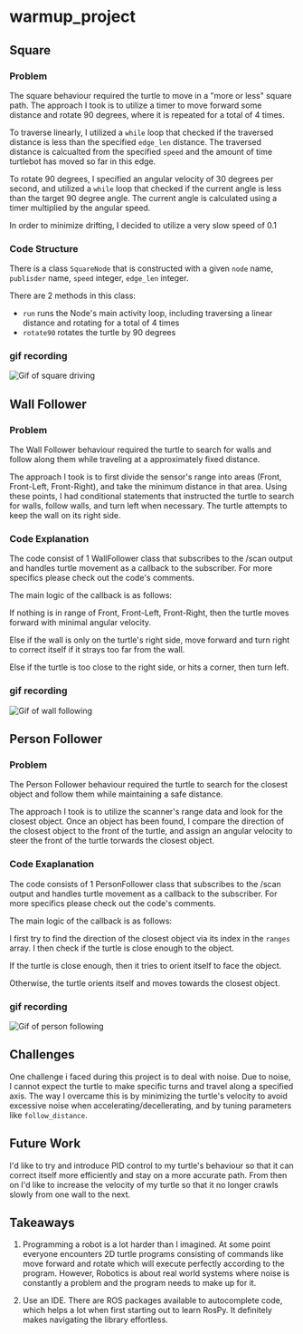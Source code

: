 # warmup_project

## Square

### Problem

The square behaviour required the turtle to move in a "more or less" square path. The approach I took is to utilize a timer to move forward some distance and rotate 90 degrees, where it is repeated for a total of 4 times. 

To traverse linearly, I utilized a `while` loop that checked if the traversed distance is less than the specified `edge_len` distance. The traversed distance is calcualted from the specified `speed` and the amount of time turtlebot has moved so far in this edge.

To rotate 90 degrees, I specified an angular velocity of 30 degrees per second, and utilized a `while` loop that checked if the current angle is less than the target 90 degree angle. The current angle is calculated using a timer multiplied by the angular speed. 

In order to minimize drifting, I decided to utilize a very slow speed of 0.1

### Code Structure

There is a class `SquareNode` that is constructed with a given `node` name, `publisder` name, `speed` integer, `edge_len` integer. 

There are 2 methods in this class:

- `run` runs the Node's main activity loop, including traversing a linear distance and rotating for a total of 4 times 
- `rotate90` rotates the turtle by 90 degrees


### gif recording

![Gif of square driving](./gifs/square.gif)


## Wall Follower

### Problem

The Wall Follower behaviour required the turtle to search for walls and follow along them while traveling at a approximately fixed distance. 

The approach I took is to first divide the sensor's range into areas (Front, Front-Left, Front-Right), and take the minimum distance in that area. Using these points, I had conditional statements that instructed the turtle to search for walls, follow walls, and turn left when necessary. The turtle attempts to keep the wall on its right side. 


### Code Explanation

The code consist of 1 WallFollower class that subscribes to the /scan output and handles turtle movement as a callback to the subscriber. For more specifics please check out the code's comments. 

The main logic of the callback is as follows: 

If nothing is in range of Front, Front-Left, Front-Right, then the turtle moves forward with minimal angular velocity.

Else if the wall is only on the turtle's right side, move forward and turn right to correct itself if it strays too far from the wall. 

Else if the turtle is too close to the right side, or hits a corner, then turn left. 

### gif recording 

![Gif of wall following](./gifs/wall_follower.gif)


## Person Follower

### Problem

The Person Follower behaviour required the turtle to search for the closest object and follow them while maintaining a safe distance. 

The approach I took is to utilize the scanner's range data and look for the closest object. Once an object has been found, I compare the direction of the closest object to the front of the turtle, and assign an angular velocity to steer the front of the turtle torwards the closest object. 

### Code Exaplanation

The code consists of 1 PersonFollower class that subscribes to the /scan output and handles turtle movement as a callback to the subscriber. For more specifics please check out the code's comments.

The main logic of the callback is as follows:

I first try to find the direction of the closest object via its index in the `ranges` array. I then check if the turtle is close enough to the object. 

If the turtle is close enough, then it tries to orient itself to face the object.

Otherwise, the turtle orients itself and moves towards the closest object.

### gif recording 
![Gif of person following](./gifs/person_follower.gif)


## Challenges

One challenge i faced during this project is to deal with noise. Due to noise, I cannot expect the turtle to make specific turns and travel along a specified axis. The way I overcame this is by minimizing the turtle's velocity to avoid excessive noise when accelerating/decellerating, and by tuning parameters like `follow_distance`. 

## Future Work

I'd like to try and introduce PID control to my turtle's behaviour so that it can correct itself more efficiently and stay on a more accurate path. From then on I'd like to increase the velocity of my turtle so that it no longer crawls slowly from one wall to the next.

## Takeaways 

1. Programming a robot is a lot harder than I imagined. At some point everyone encounters 2D turtle programs consisting of commands like move forward and rotate which will execute perfectly according to the program. However, Robotics is about real world systems where noise is constantly a problem and the program needs to make up for it. 

2. Use an IDE. There are ROS packages available to autocomplete code, which helps a lot when first starting out to learn RosPy. It definitely makes navigating the library effortless. 
